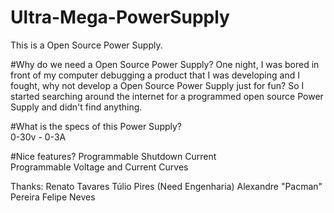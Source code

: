 # Ultra-Mega-PowerSupply 

This is a Open Source Power Supply.

#Why do we need a Open Source Power Supply?
One night, I was bored in front of my computer debugging a product that I was developing and I fought, why not develop a Open Source Power Supply just for fun?
So I started searching around the internet for a programmed open source Power Supply and didn't find anything. 

#What is the specs of this Power Supply?	
0-30v - 0-3A

#Nice features?
Programmable Shutdown Current	
Programmable Voltage and Current Curves

Thanks:
Renato Tavares
Túlio Pires (Need Engenharia)
Alexandre "Pacman" Pereira
Felipe Neves

